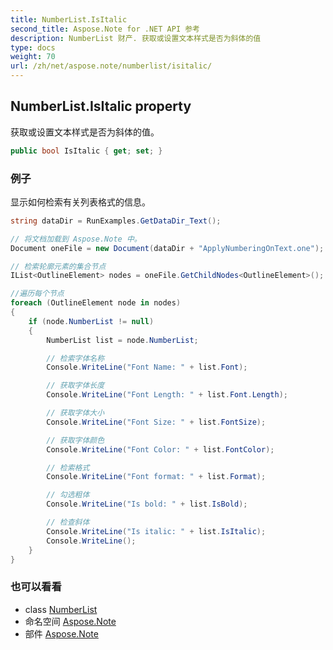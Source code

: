 ```yaml
---
title: NumberList.IsItalic
second_title: Aspose.Note for .NET API 参考
description: NumberList 财产. 获取或设置文本样式是否为斜体的值
type: docs
weight: 70
url: /zh/net/aspose.note/numberlist/isitalic/
---
```

## NumberList.IsItalic property

获取或设置文本样式是否为斜体的值。

```csharp
public bool IsItalic { get; set; }
```

### 例子

显示如何检索有关列表格式的信息。

```csharp
string dataDir = RunExamples.GetDataDir_Text();

// 将文档加载到 Aspose.Note 中。
Document oneFile = new Document(dataDir + "ApplyNumberingOnText.one");

// 检索轮廓元素的集合节点
IList<OutlineElement> nodes = oneFile.GetChildNodes<OutlineElement>();

//遍历每个节点
foreach (OutlineElement node in nodes)
{
    if (node.NumberList != null)
    {
        NumberList list = node.NumberList;

        // 检索字体名称
        Console.WriteLine("Font Name: " + list.Font);

        // 获取字体长度
        Console.WriteLine("Font Length: " + list.Font.Length);

        // 获取字体大小
        Console.WriteLine("Font Size: " + list.FontSize);

        // 获取字体颜色
        Console.WriteLine("Font Color: " + list.FontColor);

        // 检索格式
        Console.WriteLine("Font format: " + list.Format);

        // 勾选粗体
        Console.WriteLine("Is bold: " + list.IsBold);

        // 检查斜体
        Console.WriteLine("Is italic: " + list.IsItalic);
        Console.WriteLine();
    }
}
```

### 也可以看看

* class [NumberList](../)
* 命名空间 [Aspose.Note](../../numberlist/)
* 部件 [Aspose.Note](../../../)


